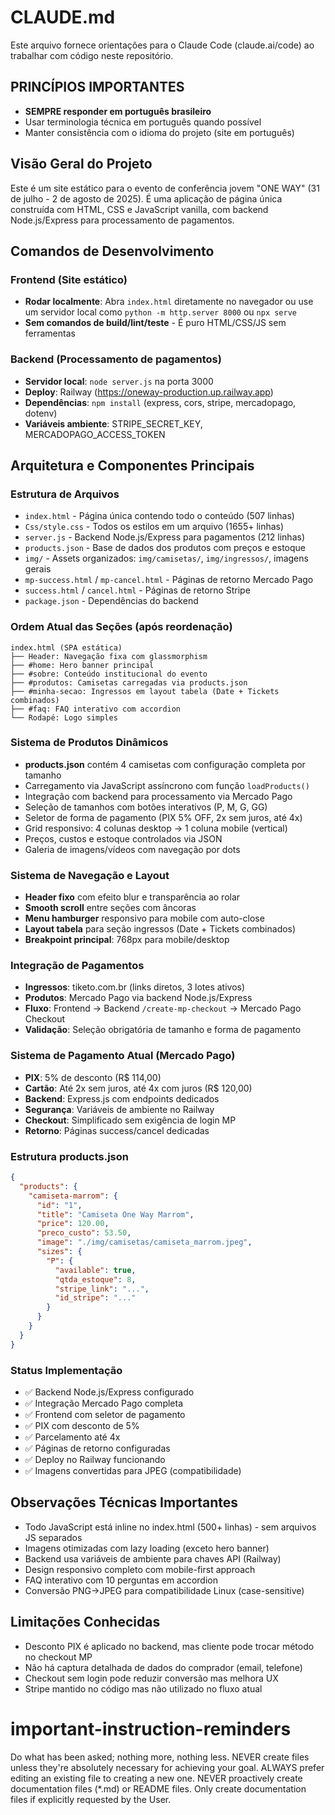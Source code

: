 # CLAUDE.md

Este arquivo fornece orientações para o Claude Code (claude.ai/code) ao trabalhar com código neste repositório.

## PRINCÍPIOS IMPORTANTES
- **SEMPRE responder em português brasileiro**
- Usar terminologia técnica em português quando possível
- Manter consistência com o idioma do projeto (site em português)

## Visão Geral do Projeto
Este é um site estático para o evento de conferência jovem "ONE WAY" (31 de julho - 2 de agosto de 2025). É uma aplicação de página única construída com HTML, CSS e JavaScript vanilla, com backend Node.js/Express para processamento de pagamentos.

## Comandos de Desenvolvimento
### Frontend (Site estático)
- **Rodar localmente**: Abra `index.html` diretamente no navegador ou use um servidor local como `python -m http.server 8000` ou `npx serve`
- **Sem comandos de build/lint/teste** - É puro HTML/CSS/JS sem ferramentas

### Backend (Processamento de pagamentos)
- **Servidor local**: `node server.js` na porta 3000
- **Deploy**: Railway (https://oneway-production.up.railway.app)
- **Dependências**: `npm install` (express, cors, stripe, mercadopago, dotenv)
- **Variáveis ambiente**: STRIPE_SECRET_KEY, MERCADOPAGO_ACCESS_TOKEN

## Arquitetura e Componentes Principais

### Estrutura de Arquivos
- `index.html` - Página única contendo todo o conteúdo (507 linhas)
- `Css/style.css` - Todos os estilos em um arquivo (1655+ linhas)
- `server.js` - Backend Node.js/Express para pagamentos (212 linhas)
- `products.json` - Base de dados dos produtos com preços e estoque
- `img/` - Assets organizados: `img/camisetas/`, `img/ingressos/`, imagens gerais
- `mp-success.html` / `mp-cancel.html` - Páginas de retorno Mercado Pago
- `success.html` / `cancel.html` - Páginas de retorno Stripe
- `package.json` - Dependências do backend

### Ordem Atual das Seções (após reordenação)
```
index.html (SPA estática)
├── Header: Navegação fixa com glassmorphism
├── #home: Hero banner principal
├── #sobre: Conteúdo institucional do evento
├── #produtos: Camisetas carregadas via products.json
├── #minha-secao: Ingressos em layout tabela (Date + Tickets combinados)
├── #faq: FAQ interativo com accordion
└── Rodapé: Logo simples
```

### Sistema de Produtos Dinâmicos
- **products.json** contém 4 camisetas com configuração completa por tamanho
- Carregamento via JavaScript assíncrono com função `loadProducts()`
- Integração com backend para processamento via Mercado Pago
- Seleção de tamanhos com botões interativos (P, M, G, GG)
- Seletor de forma de pagamento (PIX 5% OFF, 2x sem juros, até 4x)
- Grid responsivo: 4 colunas desktop → 1 coluna mobile (vertical)
- Preços, custos e estoque controlados via JSON
- Galeria de imagens/vídeos com navegação por dots

### Sistema de Navegação e Layout
- **Header fixo** com efeito blur e transparência ao rolar
- **Smooth scroll** entre seções com âncoras
- **Menu hamburger** responsivo para mobile com auto-close
- **Layout tabela** para seção ingressos (Date + Tickets combinados)
- **Breakpoint principal**: 768px para mobile/desktop

### Integração de Pagamentos
- **Ingressos**: tiketo.com.br (links diretos, 3 lotes ativos)
- **Produtos**: Mercado Pago via backend Node.js/Express
- **Fluxo**: Frontend → Backend `/create-mp-checkout` → Mercado Pago Checkout
- **Validação**: Seleção obrigatória de tamanho e forma de pagamento

### Sistema de Pagamento Atual (Mercado Pago)
- **PIX**: 5% de desconto (R$ 114,00)
- **Cartão**: Até 2x sem juros, até 4x com juros (R$ 120,00)
- **Backend**: Express.js com endpoints dedicados
- **Segurança**: Variáveis de ambiente no Railway
- **Checkout**: Simplificado sem exigência de login MP
- **Retorno**: Páginas success/cancel dedicadas

### Estrutura products.json
```json
{
  "products": {
    "camiseta-marrom": {
      "id": "1",
      "title": "Camiseta One Way Marrom",
      "price": 120.00,
      "preco_custo": 53.50,
      "image": "./img/camisetas/camiseta_marrom.jpeg",
      "sizes": {
        "P": {
          "available": true,
          "qtda_estoque": 8,
          "stripe_link": "...",
          "id_stripe": "..."
        }
      }
    }
  }
}
```

### Status Implementação
- ✅ Backend Node.js/Express configurado
- ✅ Integração Mercado Pago completa
- ✅ Frontend com seletor de pagamento
- ✅ PIX com desconto de 5%
- ✅ Parcelamento até 4x
- ✅ Páginas de retorno configuradas
- ✅ Deploy no Railway funcionando
- ✅ Imagens convertidas para JPEG (compatibilidade)

## Observações Técnicas Importantes
- Todo JavaScript está inline no index.html (500+ linhas) - sem arquivos JS separados
- Imagens otimizadas com lazy loading (exceto hero banner)
- Backend usa variáveis de ambiente para chaves API (Railway)
- Design responsivo completo com mobile-first approach
- FAQ interativo com 10 perguntas em accordion
- Conversão PNG→JPEG para compatibilidade Linux (case-sensitive)

## Limitações Conhecidas
- Desconto PIX é aplicado no backend, mas cliente pode trocar método no checkout MP
- Não há captura detalhada de dados do comprador (email, telefone)
- Checkout sem login pode reduzir conversão mas melhora UX
- Stripe mantido no código mas não utilizado no fluxo atual

# important-instruction-reminders
Do what has been asked; nothing more, nothing less.
NEVER create files unless they're absolutely necessary for achieving your goal.
ALWAYS prefer editing an existing file to creating a new one.
NEVER proactively create documentation files (*.md) or README files. Only create documentation files if explicitly requested by the User.